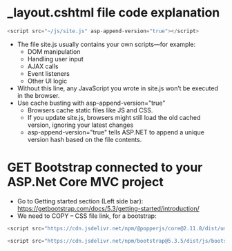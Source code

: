 # \_layout.cshtml file code explanation

```C#
<script src="~/js/site.js" asp-append-version="true"></script>
```

- The file site.js usually contains your own scripts—for example:
  - DOM manipulation
  - Handling user input
  - AJAX calls
  - Event listeners
  - Other UI logic
- Without this line, any JavaScript you wrote in site.js won’t be executed in the browser.
- Use cache busting with asp-append-version="true"
  - Browsers cache static files like JS and CSS.
  - If you update site.js, browsers might still load the old cached version, ignoring your latest changes
  - asp-append-version="true" tells ASP.NET to append a unique version hash based on the file contents.

# GET Bootstrap connected to your ASP.Net Core MVC project

- Go to Getting started section (Left side bar): https://getbootstrap.com/docs/5.3/getting-started/introduction/
- We need to COPY – CSS file link, for a bootstrap:

```C#
<script src="https://cdn.jsdelivr.net/npm/@popperjs/core@2.11.8/dist/umd/popper.min.js" integrity="sha384-I7E8VVD/ismYTF4hNIPjVp/Zjvgyol6VFvRkX/vR+Vc4jQkC+hVqc2pM8ODewa9r" crossorigin="anonymous"></script>

<script src="https://cdn.jsdelivr.net/npm/bootstrap@5.3.5/dist/js/bootstrap.min.js" integrity="sha384-VQqxDN0EQCkWoxt/0vsQvZswzTHUVOImccYmSyhJTp7kGtPed0Qcx8rK9h9YEgx+" crossorigin="anonymous"></script>
```
